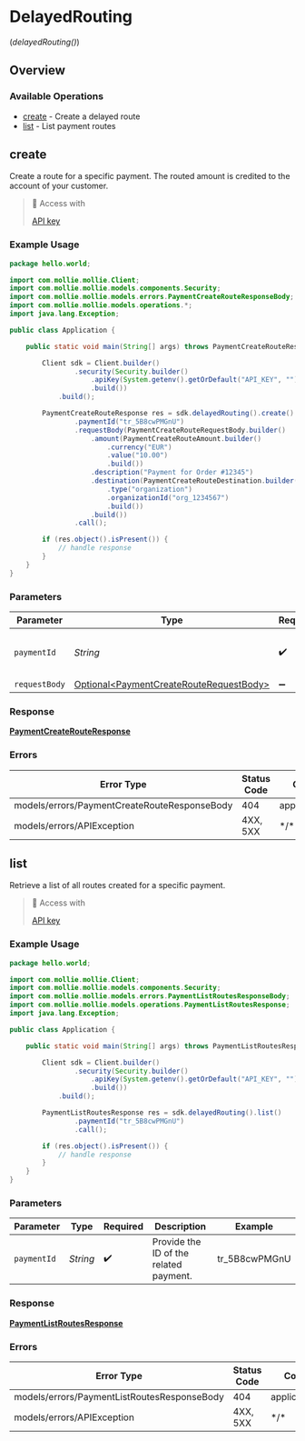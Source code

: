 # DelayedRouting
(*delayedRouting()*)

## Overview

### Available Operations

* [create](#create) - Create a delayed route
* [list](#list) - List payment routes

## create

Create a route for a specific payment. The routed amount is credited to the account of your customer.

> 🔑 Access with
>
> [API key](/reference/authentication)

### Example Usage

```java
package hello.world;

import com.mollie.mollie.Client;
import com.mollie.mollie.models.components.Security;
import com.mollie.mollie.models.errors.PaymentCreateRouteResponseBody;
import com.mollie.mollie.models.operations.*;
import java.lang.Exception;

public class Application {

    public static void main(String[] args) throws PaymentCreateRouteResponseBody, Exception {

        Client sdk = Client.builder()
                .security(Security.builder()
                    .apiKey(System.getenv().getOrDefault("API_KEY", ""))
                    .build())
            .build();

        PaymentCreateRouteResponse res = sdk.delayedRouting().create()
                .paymentId("tr_5B8cwPMGnU")
                .requestBody(PaymentCreateRouteRequestBody.builder()
                    .amount(PaymentCreateRouteAmount.builder()
                        .currency("EUR")
                        .value("10.00")
                        .build())
                    .description("Payment for Order #12345")
                    .destination(PaymentCreateRouteDestination.builder()
                        .type("organization")
                        .organizationId("org_1234567")
                        .build())
                    .build())
                .call();

        if (res.object().isPresent()) {
            // handle response
        }
    }
}
```

### Parameters

| Parameter                                                                                            | Type                                                                                                 | Required                                                                                             | Description                                                                                          | Example                                                                                              |
| ---------------------------------------------------------------------------------------------------- | ---------------------------------------------------------------------------------------------------- | ---------------------------------------------------------------------------------------------------- | ---------------------------------------------------------------------------------------------------- | ---------------------------------------------------------------------------------------------------- |
| `paymentId`                                                                                          | *String*                                                                                             | :heavy_check_mark:                                                                                   | Provide the ID of the related payment.                                                               | tr_5B8cwPMGnU                                                                                        |
| `requestBody`                                                                                        | [Optional\<PaymentCreateRouteRequestBody>](../../models/operations/PaymentCreateRouteRequestBody.md) | :heavy_minus_sign:                                                                                   | N/A                                                                                                  |                                                                                                      |

### Response

**[PaymentCreateRouteResponse](../../models/operations/PaymentCreateRouteResponse.md)**

### Errors

| Error Type                                   | Status Code                                  | Content Type                                 |
| -------------------------------------------- | -------------------------------------------- | -------------------------------------------- |
| models/errors/PaymentCreateRouteResponseBody | 404                                          | application/hal+json                         |
| models/errors/APIException                   | 4XX, 5XX                                     | \*/\*                                        |

## list

Retrieve a list of all routes created for a specific payment.

> 🔑 Access with
>
> [API key](/reference/authentication)

### Example Usage

```java
package hello.world;

import com.mollie.mollie.Client;
import com.mollie.mollie.models.components.Security;
import com.mollie.mollie.models.errors.PaymentListRoutesResponseBody;
import com.mollie.mollie.models.operations.PaymentListRoutesResponse;
import java.lang.Exception;

public class Application {

    public static void main(String[] args) throws PaymentListRoutesResponseBody, Exception {

        Client sdk = Client.builder()
                .security(Security.builder()
                    .apiKey(System.getenv().getOrDefault("API_KEY", ""))
                    .build())
            .build();

        PaymentListRoutesResponse res = sdk.delayedRouting().list()
                .paymentId("tr_5B8cwPMGnU")
                .call();

        if (res.object().isPresent()) {
            // handle response
        }
    }
}
```

### Parameters

| Parameter                              | Type                                   | Required                               | Description                            | Example                                |
| -------------------------------------- | -------------------------------------- | -------------------------------------- | -------------------------------------- | -------------------------------------- |
| `paymentId`                            | *String*                               | :heavy_check_mark:                     | Provide the ID of the related payment. | tr_5B8cwPMGnU                          |

### Response

**[PaymentListRoutesResponse](../../models/operations/PaymentListRoutesResponse.md)**

### Errors

| Error Type                                  | Status Code                                 | Content Type                                |
| ------------------------------------------- | ------------------------------------------- | ------------------------------------------- |
| models/errors/PaymentListRoutesResponseBody | 404                                         | application/hal+json                        |
| models/errors/APIException                  | 4XX, 5XX                                    | \*/\*                                       |